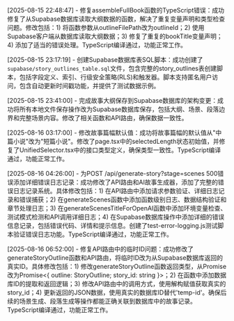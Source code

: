 
[2025-08-15 22:48:47] - 修复assembleFullBook函数的TypeScript错误：成功修复了从Supabase数据库读取大纲数据的函数，解决了重复变量声明和类型检查问题。修改包括：1) 将函数参数从outlineFilePath改为outlineId；2) 使用Supabase客户端从数据库读取大纲数据；3) 修复了重复的bookTitle变量声明；4) 添加了适当的错误处理。TypeScript编译通过，功能正常工作。

[2025-08-15 23:17:19] - 创建Supabase数据库表SQL脚本：成功创建了`supabase/story_outlines_table.sql`文件，包含完整的story_outlines表创建脚本，包括字段定义、索引、行级安全策略(RLS)和触发器。脚本支持匿名用户访问，包含自动更新时间戳功能，并提供了测试数据示例。

[2025-08-15 23:41:00] - 完成故事大纲保存到Supabase数据库的架构变更：成功将所有本地文件保存操作改为Supabase数据库保存，包括大纲、场景、段落边界和完整场景内容。修改了相关函数和API路由，确保数据一致性。

[2025-08-16 03:17:00] - 修改故事篇幅默认值：成功将故事篇幅的默认值从"中篇小说"改为"短篇小说"。修改了page.tsx中的selectedLength状态初始值，并修复了UnifiedSelector.tsx中的接口类型定义，确保类型一致性。TypeScript编译通过，功能正常工作。

[2025-08-16 04:26:00] - 为POST /api/generate-story?stage=scenes 500错误添加详细错误日志记录：成功修改了API路由和AI故事生成器，添加了完整的错误日志记录系统。具体修改包括：1) 在API路由中添加请求参数验证、详细日志记录和错误捕获；2) 在generateScenes函数中添加函数级别日志、数据结构验证和章节处理日志；3) 在generateScenesTitleForOpenAI函数中添加环境变量检查、测试模式检测和API调用详细日志；4) 在Supabase数据库操作中添加详细的错误信息记录，包括错误代码、详情和提示信息。创建了test-error-logging.js测试脚本验证错误日志功能。TypeScript编译通过，功能正常工作。

[2025-08-16 06:52:00] - 修复API路由中的临时ID问题：成功修改了generateStoryOutline函数和API路由，将临时ID改为从Supabase数据库返回的真实ID。具体修改包括：1) 修改generateStoryOutline函数返回类型，从Promise<StoryOutline>改为Promise<{ outline: StoryOutline; story_id: string }>；2) 在函数中添加数据库ID的提取和返回逻辑；3) 修改API路由中的调用方式，使用解构赋值获取真实的story_id；4) 更新返回的JSON数据，使用真实的数据库ID替代'temp-id'。确保后续的场景生成、段落生成等操作都能正确关联到数据库中的故事记录。TypeScript编译通过，功能正常工作。